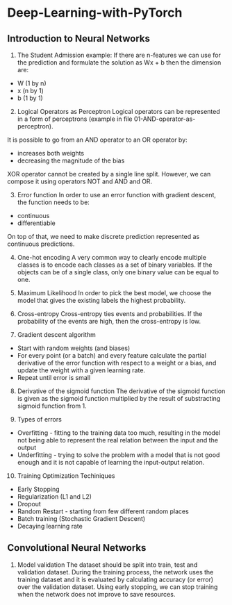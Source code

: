 # Deep-Learning-with-PyTorch
## Introduction to Neural Networks
1) The Student Admission example:
If there are n-features we can use for the prediction and formulate the solution as Wx + b
then the dimension are:
- W (1 by n)
- x (n by 1)
- b (1 by 1)

2) Logical Operators as Perceptron
Logical operators can be represented in a form of perceptrons (example in file 01-AND-operator-as-perceptron).

It is possible to go from an AND operator to an OR operator by:
- increases both weights
- decreasing the magnitude of the bias

XOR operator cannot be created by a single line split.
However, we can compose it using operators NOT and AND and OR.

3) Error function
In order to use an error function with gradient descent, the function needs to be:
- continuous
- differentiable

On top of that, we need to make discrete prediction represented as continuous predictions.

4) One-hot encoding
A very common way to clearly encode multiple classes is to encode each classes
as a set of binary variables.
If the objects can be of a single class, only one binary value can be equal to one.

5) Maximum Likelihood
In order to pick the best model, we choose the model that gives the existing labels the highest probability.

6) Cross-entropy
Cross-entropy ties events and probabilities. If the probability of the events are high, then the cross-entropy is low.

7) Gradient descent algorithm
- Start with random weights (and biases)
- For every point (or a batch) and every feature calculate the partial derivative of the error function with respect to a weight or a bias,
and update the weight with a given learning rate.
- Repeat until error is small

8) Derivative of the sigmoid function
The derivative of the sigmoid function is given as the sigmoid function multiplied by the result of substracting sigmoid function from 1.

9) Types of errors
- Overfitting - fitting to the training data too much, resulting in the model not being able to represent the real relation between the input and the output
- Underfitting - trying to solve the problem with a model that is not good enough and it is not capable of learning the input-output relation.

10) Training Optimization Techiniques
- Early Stopping
- Regularization (L1 and L2)
- Dropout
- Random Restart - starting from few different random places
- Batch training (Stochastic Gradient Descent)
- Decaying learning rate

## Convolutional Neural Networks
1) Model validation
The dataset should be split into train, test and validation dataset.
During the training process, the network uses the training dataset and it is evaluated by calculating accuracy (or error) over the validation dataset.
Using early stopping, we can stop training when the network does not improve to save resources. 
